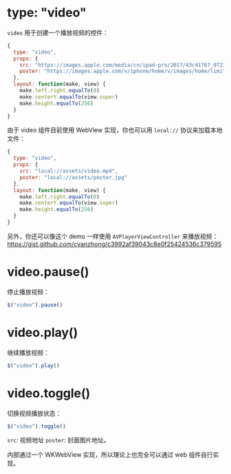 # type: "video"

`video` 用于创建一个播放视频的控件：

```js
{
  type: "video",
  props: {
    src: "https://images.apple.com/media/cn/ipad-pro/2017/43c41767_0723_4506_889f_0180acc13482/films/feature/ipad-pro-feature-cn-20170605_1280x720h.mp4",
    poster: "https://images.apple.com/v/iphone/home/v/images/home/limited_edition/iphone_7_product_red_large_2x.jpg"
  },
  layout: function(make, view) {
    make.left.right.equalTo(0)
    make.centerY.equalTo(view.super)
    make.height.equalTo(256)
  }
}
```

由于 video 组件目前使用 WebView 实现，你也可以用 `local://` 协议来加载本地文件：

```js
{
  type: "video",
  props: {
    src: "local://assets/video.mp4",
    poster: "local://assets/poster.jpg"
  },
  layout: function(make, view) {
    make.left.right.equalTo(0)
    make.centerY.equalTo(view.super)
    make.height.equalTo(256)
  }
}
```

另外，你还可以像这个 demo 一样使用 `AVPlayerViewController` 来播放视频：https://gist.github.com/cyanzhong/c3992af39043c8e0f25424536c379595

# video.pause()

停止播放视频：

```js
$("video").pause()
```

# video.play()

继续播放视频：

```js
$("video").play()
```

# video.toggle()

切换视频播放状态：

```js
$("video").toggle()
```

`src`: 视频地址 `poster`: 封面图片地址。

内部通过一个 WKWebView 实现，所以理论上也完全可以通过 web 组件自行实现。